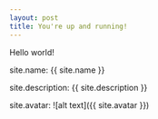 ```yaml
---
layout: post
title: You're up and running!
---
```


Hello world!

site.name: {{ site.name }}

site.description: {{ site.description }}

site.avatar: ![alt text]({{ site.avatar }})

